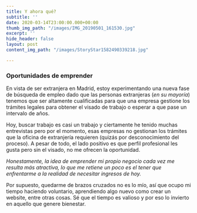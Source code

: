 ```yaml
---
title: Y ahora qué?
subtitle: ''
date: 2020-03-14T23:00:00.000+00:00
thumb_img_path: "/images/IMG_20190501_161530.jpg"
excerpt: ''
hide_header: false
layout: post
content_img_path: "/images/StoryStar1582490339218.jpg"

---
```

### Oportunidades de emprender

En vista de ser extranjera en Madrid, estoy experimentando una nueva fase de búsqueda de empleo dado que las personas extranjeras (_en su mayoría_) tenemos que ser altamente cualificadas  para que una empresa gestione los trámites legales para obtener el visado de trabajo o esperar a que pase un intervalo de años.

Hoy, buscar trabajo es casi un trabajo y ciertamente he tenido muchas entrevistas pero por el momento, esas empresas no gestionan los trámites que la oficina de extranjería requieren (quizás por desconocimiento del proceso). A pesar de todo, el lado positivo es que perfil profesional les gusta pero sin el visado, no me ofrecen la oportunidad.

_Honestamente, la idea de emprender mi propio negocio cada vez me resulta más atractiva, lo que me retiene un poco es el tener que enfrentarme a la realidad de necesitar ingresos de hoy._

Por supuesto, quedarme de brazos cruzados no es lo mío, así que ocupo mi tiempo haciendo voluntario, aprendiendo algo nuevo como crear un website, entre otras cosas. Sé que el tiempo es valioso y por eso lo invierto en aquello que genere bienestar.